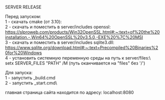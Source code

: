 SERVER RELEASE


Перед запуском:\
  1 - скачать cmake (от 3.10):\
  2 - скачать и поместить в server/includes openssl: https://slproweb.com/products/Win32OpenSSL.html#:~:text=of%20the%20installation.-,Win64%20OpenSSL%20v3.5.0,-EXE%20%7C%20MSI \
  3 - скачать и поместить в server/includes sqlite3.dll: https://www.sqlite.org/download.html#:~:text=Precompiled%20Binaries%20for%20Windows \
  4 - установить системную переменную среды на путь к server/files:\ 
      setx SERVER_FILES "PATH" /M (путь оканчивается на "files" без '/')

Для запуска:\
  1 - запустить _build.cmd\
  2 - запустить _start.cmd\

главная страница сайта находится по адресу: localhost:8080


